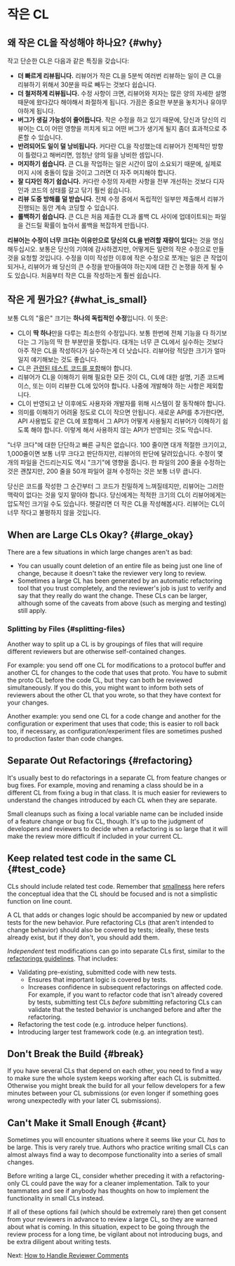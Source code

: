 # 작은 CL

## 왜 작은 CL을 작성해야 하나요? {#why}

작고 단순한 CL은 다음과 같은 특징을 갖습니다:
  - **더 빠르게 리뷰됩니다.** 리뷰어가 작은 CL을 5분씩 여러번 리뷰하는 일이 큰 CL을 리뷰하기 위해서 30분을 따로 빼두는 것보다 쉽습니다.
  - **더 철저하게 리뷰됩니다.** 수정 사항이 크면, 리뷰어와 저자는 많은 양의 자세한 설명 때문에 왔다갔다 해야해서 좌절하게 됩니다.
    가끔은 중요한 부분을 놓치거나 유야무야하게 됩니다.
  - **버그가 생길 가능성이 줄어듭니다.** 작은 수정을 하고 있기 때문에, 당신과 당신의 리뷰어는 CL이 어떤 영향을 끼치게 되고 어떤 버그가 생기게 될지 좀더 효과적으로 추론할 수 있습니다.
  - **반려되어도 일이 덜 낭비됩니다.** 커다란 CL을 작성했는데 리뷰어가 전체적인 방향이 틀렸다고 해버리면, 엄청난 양의 일을 낭비한 셈입니다.
  - **머지하기 쉽습니다.** 큰 CL을 작업하는 일은 시간이 많이 소요되기 때문에, 실제로 머지 시에 충돌이 많을 것이고 그러면 더 자주 머지해야 합니다.
  - **잘 디자인 하기 쉽습니다.** 커다란 수정의 자세한 사항을 전부 개선하는 것보다 디자인과 코드의 상태를 갈고 닦기 훨씬 쉽습니다.
  - **리뷰 도중 방해를 덜 받습니다.** 전체 수정 중에서 독립적인 일부만 제출해서 리뷰가 진행되는 동안 계속 코딩할 수 있습니다.
  - **롤백하기 쉽습니다.** 큰 CL은 처음 제출한 CL과 롤백 CL 사이에 업데이트되는 파일을 건드릴 확률이 높아서 롤백을 복잡하게 만듭니다.


**리뷰어는 수정이 너무 크다는 이유만으로 당신의 CL을 반려할 재량이 있다**는 것을 명심해두십시오.
보통은 당신의 기여에 감사하겠지만, 어떻게든 일련의 작은 수정으로 만들 것을 요청할 것입니다.
수정을 이미 작성한 이후에 작은 수정으로 쪼개는 일은 큰 작업이 되거나, 리뷰어가 왜 당신의 큰 수정을 받아들여야 하는지에 대한 긴 논쟁을 하게 될 수도 있습니다.
처음부터 작은 CL을 작성하는게 훨씬 쉽습니다.

## 작은 게 뭔가요? {#what_is_small}

보통 CL의 "옳은" 크기는 **하나의 독립적인 수정**입니다. 이 뜻은:
  - CL이 **딱 하나**만을 다루는 최소한의 수정입니다.
    보통 한번에 전체 기능을 다 하기보다는 그 기능의 딱 한 부분만을 뜻합니다.
    대개는 너무 큰 CL에서 실수하는 것보다 아주 작은 CL을 작성하다가 실수하는게 더 낫습니다.
    리뷰어랑 적당한 크기가 얼마일지 얘기해보는 것도 좋습니다.
  - CL은 [관련된 테스트 코드를 포함](#test_code)해야 합니다.
  - 리뷰어가 CL을 이해하기 위해 필요한 모든 것이 CL, CL에 대한 설명, 기존 코드베이스, 또는 이미 리뷰한 CL에 있어야 합니다. 나중에 개발해야 하는 사항은 제외합니다.
  - CL이 반영되고 난 이후에도 사용자와 개발자를 위해 시스템이 잘 동작해야 합니다.
  - 의미를 이해하기 어려울 정도로 CL이 작으면 안됩니다. 새로운 API를 추가한다면, API 사용법도 같은 CL에 포함해서 그 API가 어떻게 사용될지 리뷰어가 이해하기 쉽도록 해야 합니다. 이렇게 해서 사용하지 않는 API가 반영되는 것도 막습니다.

"너무 크다"에 대한 단단하고 빠른 규칙은 없습니다.
100 줄이면 대개 적절한 크기이고, 1,000줄이면 보통 너무 크다고 판단하지만, 리뷰어의 판단에 달려있습니다.
수정이 몇 개의 파일을 건드리는지도 역시 "크기"에 영향을 줍니다.
한 파일의 200 줄을 수정하는 것은 괜찮지만, 200 줄을 50개 파일어 걸쳐 수정하는 것은 보통 너무 큽니다.

당신은 코드를 작성한 그 순간부터 그 코드가 친밀하게 느껴질테지만, 리뷰어는 그러한 맥락이 없다는 것을 잊지 말아야 합니다.
당신에게는 적적한 크기의 CL이 리뷰어에게는 압도적인 크기일 수도 있습니다.
헷갈리면 더 작은 CL을 작성해봅시다.
리뷰어는 CL이 너무 작다고 불평하지 않을 것입니다.


## When are Large CLs Okay? {#large_okay}

There are a few situations in which large changes aren't as bad:

-   You can usually count deletion of an entire file as being just one line of
    change, because it doesn't take the reviewer very long to review.
-   Sometimes a large CL has been generated by an automatic refactoring tool
    that you trust completely, and the reviewer's job is just to verify and say
    that they really do want the change. These CLs can be larger, although some
    of the caveats from above (such as merging and testing) still apply.

### Splitting by Files {#splitting-files}

Another way to split up a CL is by groupings of files that will require
different reviewers but are otherwise self-contained changes.

For example: you send off one CL for modifications to a protocol buffer and
another CL for changes to the code that uses that proto. You have to submit the
proto CL before the code CL, but they can both be reviewed simultaneously. If
you do this, you might want to inform both sets of reviewers about the other CL
that you wrote, so that they have context for your changes.

Another example: you send one CL for a code change and another for the
configuration or experiment that uses that code; this is easier to roll back
too, if necessary, as configuration/experiment files are sometimes pushed to
production faster than code changes.

## Separate Out Refactorings {#refactoring}

It's usually best to do refactorings in a separate CL from feature changes or
bug fixes. For example, moving and renaming a class should be in a different CL
from fixing a bug in that class. It is much easier for reviewers to understand
the changes introduced by each CL when they are separate.

Small cleanups such as fixing a local variable name can be included inside of a
feature change or bug fix CL, though. It's up to the judgment of developers and
reviewers to decide when a refactoring is so large that it will make the review
more difficult if included in your current CL.

## Keep related test code in the same CL {#test_code}

CLs should include related test code. Remember that [smallness](#what_is_small)
here refers the conceptual idea that the CL should be focused and is not a
simplistic function on line count.

A CL that adds or changes logic should be accompanied by new or updated tests
for the new behavior. Pure refactoring CLs (that aren't intended to change
behavior) should also be covered by tests; ideally, these tests already exist,
but if they don't, you should add them.

_Independent_ test modifications can go into separate CLs first, similar to the
[refactorings guidelines](#refactoring). That includes:

*   Validating pre-existing, submitted code with new tests.
    *   Ensures that important logic is covered by tests.
    *   Increases confidence in subsequent refactorings on affected code. For
        example, if you want to refactor code that isn't already covered by
        tests, submitting test CLs _before_ submitting refactoring CLs can
        validate that the tested behavior is unchanged before and after the
        refactoring.
*   Refactoring the test code (e.g. introduce helper functions).
*   Introducing larger test framework code (e.g. an integration test).

## Don't Break the Build {#break}

If you have several CLs that depend on each other, you need to find a way to
make sure the whole system keeps working after each CL is submitted. Otherwise
you might break the build for all your fellow developers for a few minutes
between your CL submissions (or even longer if something goes wrong unexpectedly
with your later CL submissions).

## Can't Make it Small Enough {#cant}

Sometimes you will encounter situations where it seems like your CL *has* to be
large. This is very rarely true. Authors who practice writing small CLs can
almost always find a way to decompose functionality into a series of small
changes.

Before writing a large CL, consider whether preceding it with a refactoring-only
CL could pave the way for a cleaner implementation. Talk to your teammates and
see if anybody has thoughts on how to implement the functionality in small CLs
instead.

If all of these options fail (which should be extremely rare) then get consent
from your reviewers in advance to review a large CL, so they are warned about
what is coming. In this situation, expect to be going through the review process
for a long time, be vigilant about not introducing bugs, and be extra diligent
about writing tests.

Next: [How to Handle Reviewer Comments](handling-comments.md)
